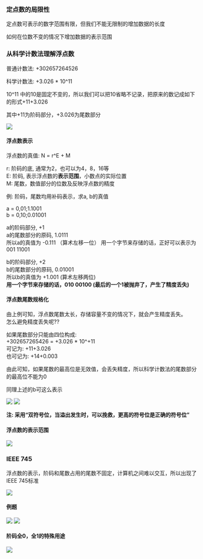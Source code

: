 
### 定点数的局限性

定点数可表示的数字范围有限，但我们不能无限制的增加数据的长度

如何在位数不变的情况下增加数据的表示范围

### 从科学计数法理解浮点数

普通计数法: +302657264526

科学计数法: +3.026 * 10^11

10^11 中的10是固定不变的，所以我们可以把10省略不记录，把原来的数记成如下的形式+11+3.026

其中+11为阶码部分，+3.026为尾数部分

<img src="../../images/QQ截图20201206113525.png">

#### 浮点数表示

浮点数的真值: N = r^E + M

r: 阶码的底, 通常为2，也可以为4，8，16等    
E: 阶码, 表示浮点数的**表示范围**，小数点的实际位置    
M: 尾数，数值部分的位数及反映浮点数的精度     

例: 阶码，尾数均用补码表示，求a, b的真值

a = 0,01;1.1001   
b = 0,10;0.01001

a的阶码部分, +1     
a的尾数部分的原码, 1.0111     
所以a的真值为 -0.111  （算术左移一位）
用一个字节来存储的话，正好可以表示为 001 11001

b的阶码部分, +2     
b的尾数部分的原码, 0.01001  
所以b的真值为 +1.001  (算术左移两位)  
**用一个字节来存储的话，010 00100 (最后的一个1被抛弃了，产生了精度丢失)**


#### 浮点数尾数规格化

由上例可知，浮点数尾数太长，存储容量不变的情况下，就会产生精度丢失。  
怎么避免精度丢失呢??  

如果尾数部分只能由四位构成:   
+302657265426 = +3.026 * 10^+11  
可记为: +11+3.026  
也可记为: +14+0.003  

由此可知，如果尾数的最高位是无效值，会丢失精度，所以科学计数法的尾数部分的最高位不能为0

同理上述的b可这么表示

<img src="../../images/QQ截图20201206121244.png">

<img src="../../images/QQ截图20201206154150.png">

**注: 采用“双符号位，当溢出发生时，可以挽救，更高的符号位是正确的符号位”**

#### 浮点数的表示范围

<img src="../../images/QQ截图20201206155804.png">

### IEEE 745

浮点数的表示，阶码和尾数占用的尾数不固定，计算机之间难以交互，所以出现了IEEE 745标准

<img src="../../images/QQ截图20201206174512.png">

#### 例题

<img src="../../images/QQ截图20201206180733.png">

<img src="../../images/QQ截图20201206212951.png">

#### 阶码全0，全1的特殊用途

<img src="../../images/QQ截图20201206214221.png">


